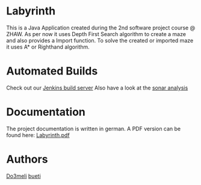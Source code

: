 Labyrinth
=========

This is a Java Application created during the 2nd software project course @ ZHAW.
As per now it uses Depth First Search algorithm to create a maze and also provides a Import function.
To solve the created or imported maze it uses A* or Righthand algorithm.

Automated Builds
================

Check out our [Jenkins build server](http://travelbutlr.com:8080/job/Labyrinth)
Also have a look at the [sonar analysis](http://rob.nerdherd.ch:9000/dashboard/index/ch.zhaw.mazeModel:LabyrinthSolver?did=1)

Documentation
=============

The project documentation is written in german. A PDF version can be found here: 
[Labyrinth.pdf](https://github.com/do3meli/Labyrinth/blob/master/doc/Labyrinth.pdf?raw=true)

Authors
=======
[Do3meli](https://github.com/do3meli)
[bueti](https://github.com/bueti) 
